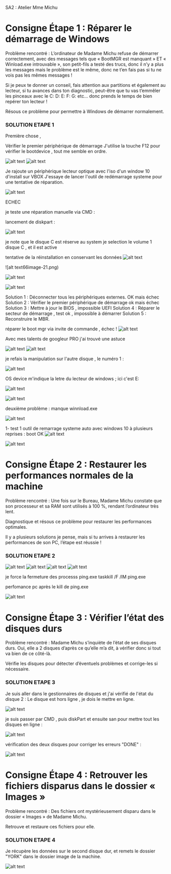 SA2 : Atelier Mme Michu


# Consigne Étape 1 : Réparer le démarrage de Windows
Problème rencontré : L’ordinateur de Madame Michu refuse de démarrer correctement, avec des messages tels que « BootMGR est manquant » ET « Winload.exe introuvable », son petit-fils a testé des trucs, donc il n’y a plus les messages mais le problème est le même, donc ne t’en fais pas si tu ne vois pas les mêmes messages !

Si je peux te donner un conseil, fais attention aux partitions et également au lecteur, si tu avances dans ton diagnostic, peut-être que tu vas t’emmêler les pinceaux avec le C: D: E: F: G: etc… donc prends le temps de bien repérer ton lecteur !

Résous ce problème pour permettre à Windows de démarrer normalement.

### SOLUTION ETAPE 1 

Première chose , 

Vérifier le premier périphérique de démarrage
J'utilise la touche F12 pour vérifier le bootdevice , tout me semble en ordre.

![alt text](image-16.png)
![alt text](image-18.png)

Je rajoute un périphérique lecteur optique avec l'iso d'un window 10 d'install sur VBOX
J'essaye de lancer l'outil de redémarrage systeme pour une tentative de réparation.

![alt text](image-14.png)

ECHEC 

je teste une réparation manuelle via CMD : 

lancement de diskpart : 

![alt text](image-15.png)

je note que le disque C est réserve au system 
je selection le volume 1 disque C , et il est active 

tentative de la réinstallation en conservant les données 
![alt text](image-20.png)

![alt text66image-21.png)

![alt text](image-22.png)

![alt text](image-23.png)


Solution 1 : Déconnecter tous les périphériques externes. OK mais échec 
Solution 2 : Vérifier le premier périphérique de démarrage ok mais échec
Solution 3 : Mettre à jour le BIOS , impossible UEFI
Solution 4 : Réparer le secteur de démarrage , test ok , impossible à démarrer
Solution 5 : Reconstruire le MBR.

réparer le boot mgr via invite de commande , échec ! 
![alt text](image-24.png)

Avec mes talents de googleur PRO j'ai trouvé une astuce 

![alt text](image-25.png)
![alt text](image-26.png)

je refais la manipulation sur l'autre disque , le numéro 1 :

![alt text](image-27.png)

OS device m'indique la letre du lecteur de windows ; ici c'est E: 

![alt text](image-28.png)

![alt text](image-29.png)

deuxième problème : manque winnload.exe 

![alt text](image-30.png)


1- test 1 outil de remarrage systeme auto avec windows 10 à plusieurs reprises :
boot OK 
![alt text](image-31.png)

![alt text](image-32.png)


# Consigne Étape 2 : Restaurer les performances normales de la machine
Problème rencontré : Une fois sur le Bureau, Madame Michu constate que son processeur et sa RAM sont utilisés à 100 %, rendant l’ordinateur très lent.

Diagnostique et résous ce problème pour restaurer les performances optimales.

Il y a plusieurs solutions je pense, mais si tu arrives à restaurer les performances de son PC, l’étape est réussie !

### SOLUTION ETAPE 2

![alt text](image-34.png)
![alt text](image-33.png)
![alt text](image-35.png)
![alt text](image-38.png)

je force la fermeture des processs ping.exe
taskkill /F /IM ping.exe

perfomance pc après le kill de ping.exe


![alt text](image-40.png)

# Consigne Étape 3 : Vérifier l’état des disques durs
Problème rencontré : Madame Michu s’inquiète de l’état de ses disques durs. Oui, elle a 2 disques d’après ce qu’elle m’a dit, à vérifier donc si tout va bien de ce côté-là.

Vérifie les disques pour détecter d’éventuels problèmes et corrige-les si nécessaire.



### SOLUTION ETAPE 3

Je suis aller dans le gestionnaires de disques et j'ai vérifié de l'état du disque 2 : 
Le disque est hors ligne , je dois le mettre en ligne.

![alt text](image-39.png)

je suis passer par CMD , puis diskPart et ensuite san pour mettre tout les disques en ligne : 

![alt text](image-41.png)

vérification des deux disques pour corriger les erreurs "DONE" :  

![alt text](image-42.png)




# Consigne  Étape 4 : Retrouver les fichiers disparus dans le dossier « Images »
Problème rencontré : Des fichiers ont mystérieusement disparu dans le dossier « Images » de Madame Michu.

Retrouve et restaure ces fichiers pour elle.

### SOLUTION ETAPE 4

Je récupère les données sur le second disque dur, et remets le dossier "YORK" dans le dossier image de la machine.

![alt text](image-43.png)